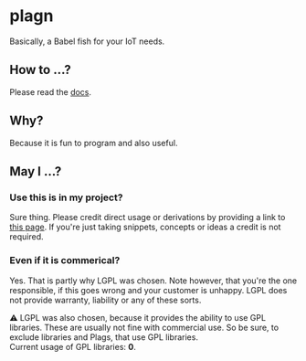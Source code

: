 # plagn
Basically, a Babel fish for your IoT needs.

## How to ...?

Please read the [docs](./docs/README.md).

## Why?

Because it is fun to program and also useful.

## May I ...?

### Use this is in my project?

Sure thing. Please credit direct usage or derivations by providing a link to [this page](https://github.com/saxomophon/plagn). If you're just taking snippets, concepts or ideas a credit is not required.

### Even if it is commerical?

Yes. That is partly why LGPL was chosen. Note however, that you're the one responsible, if this goes wrong and your customer is unhappy. LGPL does not provide warranty, liability or any of these sorts.

:warning: LGPL was also chosen, because it provides the ability to use GPL libraries. These are usually not fine with commercial use. So be sure, to exclude libraries and Plags, that use GPL libraries.\
Current usage of GPL libraries: **0**.


